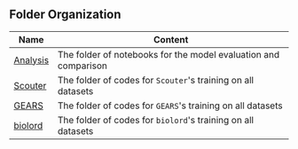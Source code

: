 ## Folder Organization

| Name | Content |
|-----------------|-------------|
| [Analysis](Analysis) | The folder of notebooks for the model evaluation and comparison|
| [Scouter](Scouter) | The folder of codes for `Scouter`'s training on all datasets|
| [GEARS](GEARS) | The folder of codes for `GEARS`'s training on all datasets|
| [biolord](biolord) | The folder of codes for `biolord`'s training on all datasets|